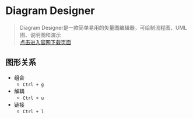 # Diagram Designer
> Diagram Designer是一款简单易用的矢量图编辑器，可绘制流程图、UML图、说明图和演示<br/>
> [点击进入官网下载页面](http://meesoft.logicnet.dk/DiagramDesigner/)

## 图形关系
- 组合
  + `Ctrl + g`
- 解耦
  + `Ctrl + u`
- 链接
  + `Ctrl + l`
